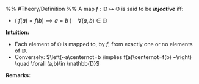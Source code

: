 %% #Theory/Definition %%
A map $f:\mathbb{D}\mapsto \mathbb{O}$ is said to be ***injective*** iff:
- $\left(~f(a)=f(b) \implies a=b ~\right) \quad \forall (a,b)\in \mathbb{D}$

**Intuition:**
- Each element of $\mathbb{O}$ is mapped to, by $f$, from exactly one or no elements of $\mathbb{D}$.
- Conversely: $\left(~a\centernot=b \implies f(a)\centernot=f(b) ~\right) \quad \forall (a,b)\in \mathbb{D}$

**Remarks:**

